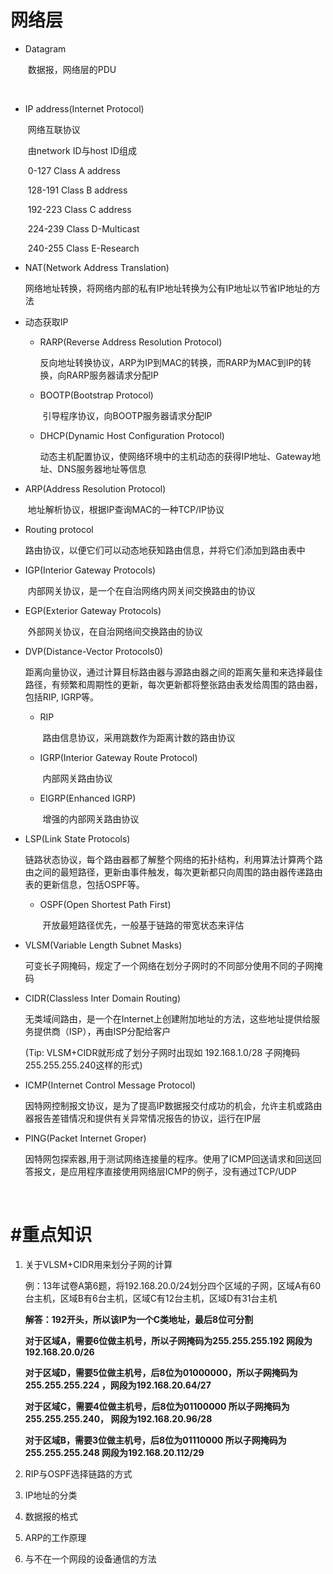 # 网络层

- Datagram

  ​	数据报，网络层的PDU

  ​


- IP address(Internet Protocol)

  ​	网络互联协议

  ​	由network ID与host ID组成

  ​	0-127 Class A address

  ​	128-191 Class B address

  ​	192-223 Class C address

  ​	224-239 Class D-Multicast

  ​	240-255 Class E-Research



- NAT(Network Address Translation)

  ​	网络地址转换，将网络内部的私有IP地址转换为公有IP地址以节省IP地址的方法

- 动态获取IP

  - RARP(Reverse Address Resolution Protocol)

    ​	反向地址转换协议，ARP为IP到MAC的转换，而RARP为MAC到IP的转换，向RARP服务器请求分配IP

  - BOOTP(Bootstrap Protocol)

    ​	引导程序协议，向BOOTP服务器请求分配IP

  - DHCP(Dynamic Host Configuration Protocol)

    ​	动态主机配置协议，使网络环境中的主机动态的获得IP地址、Gateway地址、DNS服务器地址等信息



- ARP(Address Resolution Protocol)

  ​	地址解析协议，根据IP查询MAC的一种TCP/IP协议



- Routing protocol

  ​	路由协议，以便它们可以动态地获知路由信息，并将它们添加到路由表中



- IGP(Interior Gateway Protocols)

  ​	内部网关协议，是一个在自治网络内网关间交换路由的协议



- EGP(Exterior Gateway Protocols)

  ​	外部网关协议，在自治网络间交换路由的协议



- DVP(Distance-Vector Protocols0)

  ​	距离向量协议，通过计算目标路由器与源路由器之间的距离矢量和来选择最佳路径，有频繁和周期性的更新，每次更新都将整张路由表发给周围的路由器，包括RIP, IGRP等。

   -  RIP

      ​	路由信息协议，采用跳数作为距离计数的路由协议

  - IGRP(Interior Gateway Route Protocol)

    ​	内部网关路由协议

  - EIGRP(Enhanced IGRP)

    ​	增强的内部网关路由协议



- LSP(Link State Protocols)

  ​	链路状态协议，每个路由器都了解整个网络的拓扑结构，利用算法计算两个路由之间的最短路径，更新由事件触发，每次更新都只向周围的路由器传递路由表的更新信息，包括OSPF等。

  - OSPF(Open Shortest Path First)

    ​	开放最短路径优先，一般基于链路的带宽状态来评估



- VLSM(Variable Length Subnet Masks)

  ​	可变长子网掩码，规定了一个网络在划分子网时的不同部分使用不同的子网掩码



- CIDR(Classless Inter Domain Routing)

  ​	无类域间路由，是一个在Internet上创建附加地址的方法，这些地址提供给服务提供商（ISP），再由ISP分配给客户

  (Tip: VLSM+CIDR就形成了划分子网时出现如  192.168.1.0/28  子网掩码255.255.255.240这样的形式)



- ICMP(Internet Control Message Protocol)

  ​	因特网控制报文协议，是为了提高IP数据报交付成功的机会，允许主机或路由器报告差错情况和提供有关异常情况报告的协议，运行在IP层



- PING(Packet Internet Groper)

  ​	因特网包探索器,用于测试网络连接量的程序。使用了ICMP回送请求和回送回答报文，是应用程序直接使用网络层ICMP的例子，没有通过TCP/UDP

  ​	

# #重点知识

1. 关于VLSM+CIDR用来划分子网的计算

   例：13年试卷A第6题，将192.168.20.0/24划分四个区域的子网，区域A有60台主机，区域B有6台主机，区域C有12台主机，区域D有31台主机

   **解答：192开头，所以该IP为一个C类地址，最后8位可分割**

   **对于区域A，需要6位做主机号，所以子网掩码为255.255.255.192 网段为192.168.20.0/26**

   **对于区域D，需要5位做主机号，后8位为01000000，所以子网掩码为255.255.255.224 ，网段为192.168.20.64/27**

   **对于区域C，需要4位做主机号，后8位为01100000 所以子网掩码为255.255.255.240， 网段为192.168.20.96/28**

   **对于区域B，需要3位做主机号，后8位为01110000 所以子网掩码为255.255.255.248 网段为192.168.20.112/29**




2. RIP与OSPF选择链路的方式
3. IP地址的分类
4. 数据报的格式
5. ARP的工作原理
6. 与不在一个网段的设备通信的方法